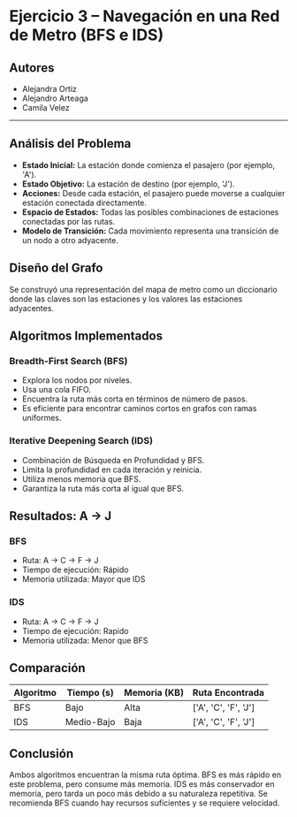 # Ejercicio 3 – Navegación en una Red de Metro (BFS e IDS)

## Autores
- Alejandra Ortiz
- Alejandro Arteaga
- Camila Velez

---

## Análisis del Problema

- **Estado Inicial:** La estación donde comienza el pasajero (por ejemplo, 'A').
- **Estado Objetivo:** La estación de destino (por ejemplo, 'J').
- **Acciones:** Desde cada estación, el pasajero puede moverse a cualquier estación conectada directamente.
- **Espacio de Estados:** Todas las posibles combinaciones de estaciones conectadas por las rutas.
- **Modelo de Transición:** Cada movimiento representa una transición de un nodo a otro adyacente.

## Diseño del Grafo

Se construyó una representación del mapa de metro como un diccionario donde las claves son las estaciones y los valores las estaciones adyacentes.

## Algoritmos Implementados

### Breadth-First Search (BFS)
- Explora los nodos por niveles.
- Usa una cola FIFO.
- Encuentra la ruta más corta en términos de número de pasos.
- Es eficiente para encontrar caminos cortos en grafos con ramas uniformes.

### Iterative Deepening Search (IDS)
- Combinación de Búsqueda en Profundidad y BFS.
- Limita la profundidad en cada iteración y reinicia.
- Utiliza menos memoria que BFS.
- Garantiza la ruta más corta al igual que BFS.

## Resultados: A → J

### BFS
- Ruta: A → C → F → J
- Tiempo de ejecución: Rápido
- Memoria utilizada: Mayor que IDS

### IDS
- Ruta: A → C → F → J
- Tiempo de ejecución: Rapido
- Memoria utilizada: Menor que BFS

## Comparación

| Algoritmo | Tiempo (s) | Memoria (KB) | Ruta Encontrada |
|-----------|------------|--------------|------------------|
| BFS       | Bajo       | Alta         | ['A', 'C', 'F', 'J'] |
| IDS       | Medio-Bajo | Baja         | ['A', 'C', 'F', 'J'] |

## Conclusión

Ambos algoritmos encuentran la misma ruta óptima. BFS es más rápido en este problema, pero consume más memoria. IDS es más conservador en memoria, pero tarda un poco más debido a su naturaleza repetitiva. Se recomienda BFS cuando hay recursos suficientes y se requiere velocidad.